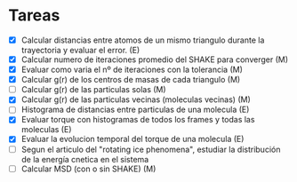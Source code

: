 # Tareas

- [x] Calcular distancias entre atomos de un mismo triangulo durante la trayectoria y evaluar el error. (E)
- [x] Calcular numero de iteraciones promedio del SHAKE para converger (M)
- [x] Evaluar como varia el nº de iteraciones con la tolerancia (M)
- [x] Calcular g(r) de los centros de masas de cada triangulo (M)
- [ ] Calcular g(r) de las particulas solas (M)
- [x] Calcular g(r) de las particulas vecinas (moleculas vecinas) (M)
- [ ] Histograma de distancias entre particulas de una molecula (E)
- [x] Evaluar torque con histogramas de todos los frames y todas las moleculas (E)
- [x] Evaluar la evolucion temporal del torque de una molecula (E)
- [ ] Segun el articulo del "rotating ice phenomena", estudiar la distribución de la energía cnetica en el sistema
- [ ] Calcular MSD (con o sin SHAKE) (M)
